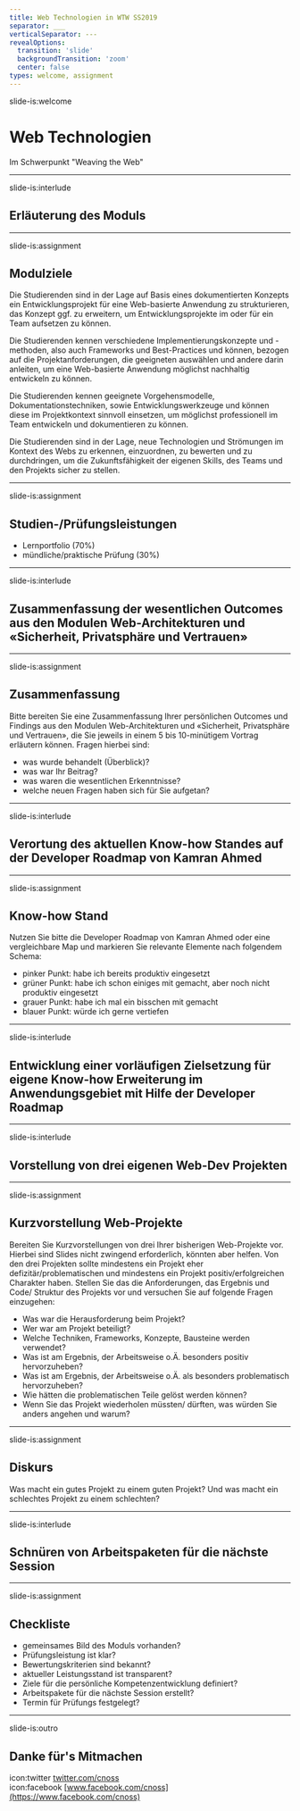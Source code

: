 ```yaml
---
title: Web Technologien in WTW SS2019
separator: ___
verticalSeparator: ---
revealOptions:
  transition: 'slide'
  backgroundTransition: 'zoom'
  center: false
types: welcome, assignment
---
```


slide-is:welcome
# Web Technologien
Im Schwerpunkt "Weaving the Web"

---
slide-is:interlude
## Erläuterung des Moduls

---

slide-is:assignment
## Modulziele
Die Studierenden sind in der Lage auf Basis eines dokumentierten Konzepts ein Entwicklungsprojekt für eine Web-basierte Anwendung zu strukturieren, das Konzept ggf. zu erweitern, um Entwicklungsprojekte im oder für ein Team aufsetzen zu können.

Die Studierenden kennen verschiedene Implementierungskonzepte und -methoden, also auch Frameworks und Best-Practices und können, bezogen auf die Projektanforderungen, die geeigneten auswählen und andere darin anleiten, um eine Web-basierte Anwendung möglichst nachhaltig entwickeln zu können.

Die Studierenden kennen geeignete Vorgehensmodelle, Dokumentationstechniken, sowie Entwicklungswerkzeuge und können diese im Projektkontext sinnvoll einsetzen, um möglichst professionell im Team entwickeln und dokumentieren zu können.

Die Studierenden sind in der Lage, neue Technologien und Strömungen im Kontext des Webs zu erkennen, einzuordnen, zu bewerten und zu durchdringen, um die Zukunftsfähigkeit der eigenen Skills, des Teams und den Projekts sicher zu stellen.

---

slide-is:assignment
## Studien-/Prüfungsleistungen

- Lernportfolio (70%)
- mündliche/praktische Prüfung (30%)


---


slide-is:interlude
## Zusammenfassung der wesentlichen Outcomes aus den Modulen Web-Architekturen und «Sicherheit, Privatsphäre und Vertrauen»

---

slide-is:assignment
## Zusammenfassung
Bitte bereiten Sie eine Zusammenfassung Ihrer persönlichen Outcomes und Findings aus den Modulen Web-Architekturen und «Sicherheit, Privatsphäre und Vertrauen», die Sie jeweils in einem 5 bis 10-minütigem Vortrag erläutern können. Fragen hierbei sind:
- was wurde behandelt (Überblick)?
- was war Ihr Beitrag?
- was waren die wesentlichen Erkenntnisse?
- welche neuen Fragen haben sich für Sie aufgetan?

---


slide-is:interlude
## Verortung des aktuellen Know-how Standes auf der Developer Roadmap von Kamran Ahmed


---

slide-is:assignment
## Know-how Stand
Nutzen Sie bitte die Developer Roadmap von Kamran Ahmed oder eine vergleichbare Map und markieren Sie relevante Elemente nach folgendem Schema:

- pinker Punkt: habe ich bereits produktiv eingesetzt
- grüner Punkt: habe ich schon einiges mit gemacht, aber noch nicht produktiv eingesetzt
- grauer Punkt: habe ich mal ein bisschen mit gemacht
- blauer Punkt: würde ich gerne vertiefen

---

slide-is:interlude
## Entwicklung einer vorläufigen Zielsetzung für eigene Know-how Erweiterung im Anwendungsgebiet mit Hilfe der Developer Roadmap

---


slide-is:interlude
## Vorstellung von drei eigenen Web-Dev Projekten


---

slide-is:assignment
## Kurzvorstellung Web-Projekte

Bereiten Sie Kurzvorstellungen von drei Ihrer bisherigen Web-Projekte vor. Hierbei sind Slides nicht zwingend erforderlich, könnten aber helfen. Von den drei Projekten sollte mindestens ein Projekt eher defizitär/problematischen und mindestens ein Projekt positiv/erfolgreichen Charakter haben. Stellen Sie das die Anforderungen, das Ergebnis und Code/ Struktur des Projekts vor und versuchen Sie auf folgende Fragen einzugehen:

- Was war die Herausforderung beim Projekt?
- Wer war am Projekt beteiligt?
- Welche Techniken, Frameworks, Konzepte, Bausteine werden verwendet?
- Was ist am Ergebnis, der Arbeitsweise o.Ä. besonders positiv hervorzuheben?
- Was ist am Ergebnis, der Arbeitsweise o.Ä. als besonders problematisch hervorzuheben?
- Wie hätten die problematischen Teile gelöst werden können?
- Wenn Sie das Projekt wiederholen müssten/ dürften, was würden Sie anders angehen und warum?

---

slide-is:assignment
## Diskurs
Was macht ein gutes Projekt zu einem guten Projekt? Und was macht ein schlechtes Projekt zu einem schlechten?

---


slide-is:interlude
## Schnüren von Arbeitspaketen für die nächste Session


---

slide-is:assignment
## Checkliste

- gemeinsames Bild des Moduls vorhanden?
- Prüfungsleistung ist klar?
- Bewertungskriterien sind bekannt?
- aktueller Leistungsstand ist transparent?
- Ziele für die persönliche Kompetenzentwicklung definiert?
- Arbeitspakete für die nächste Session erstellt?
- Termin für Prüfungs festgelegt?


---

slide-is:outro
## Danke für's Mitmachen

icon:twitter [twitter.com/cnoss](http://twitter.com/cnoss)  
icon:facebook [www.facebook.com/cnoss](https://www.facebook.com/cnoss)